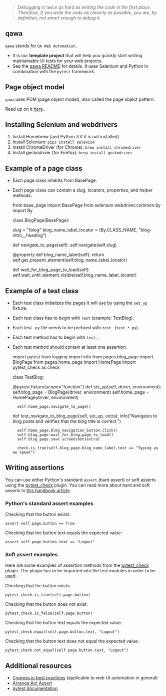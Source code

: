 > *Debugging is twice as hard as writing the code in the first place. Therefore, if you write the code as cleverly as possible, you are, by definition, not smart enough to debug it.*

## qawa

`qawa` stands for `QA Web Automation.`

- It is our **template project** that will help you quickly start writing maintainable UI tests for your web projects.
- See the [qawa README](https://github.com/infinum/qawa/blob/master/README.md) for details. It uses Selenium and Python in combination with the `pytest` framework.

## Page object model

`qawa` uses POM (page object model), also called the page object pattern.

Read up on it [here](https://martinfowler.com/bliki/PageObject.html).

## Installing Selenium and webdrivers

1. Install Homebrew (and Python 3 if it is not installed)
2. Install Selenium: `pip3 install selenium`
3. Install ChromeDriver (for Chrome): `brew install chromedriver`
4. Install geckodriver (for Firefox): `brew install geckodriver`


## Example of a page class

- Each page class inherits from BasePage.
- Each page class can contain a slug, locators, properties, and helper methods.



    from base_page import BasePage
    from selenium.webdriver.common.by import By


    class BlogPage(BasePage):

    slug = "/blog"
    blog_name_label_locator = (By.CLASS_NAME, "blog-intro__heading")

    def navigate_to_page(self):
        self.navigate(self.slug)

    @property
    def blog_name_label(self):
        return self.get_present_element(self.blog_name_label_locator)

    def wait_for_blog_page_to_load(self):
        self.wait_until_element_visible(self.blog_name_label_locator)


## Example of a test class

- Each test class initializes the pages it will use by using the `set_up` fixture.
- Each test class has to begin with `Test` (example: TestBlog).
- Each test `.py` file needs to be prefixed with `test_` (`test_*.py`).
- Each test method has to begin with `test_`.
- Each test method should contain at least one assertion.



    import pytest
    from logging import info
    from pages.blog_page import BlogPage
    from pages.home_page import HomePage
    import pytest_check as check


    class TestBlog:

    @pytest.fixture(scope="function")
    def set_up(self, driver, environment):
        self.blog_page = BlogPage(driver, environment)
        self.home_page = HomePage(driver, environment)

        self.home_page.navigate_to_page()

    def test_navigate_to_blog_page(self, set_up, extra):
        info("Navigates to blog posts and verifies that the blog title is correct.")

        self.home_page.blog_navigation_button.click()
        self.blog_page.wait_for_blog_page_to_load()
        self.blog_page.save_screenshot(extra)

        check.is_true(self.blog_page.blog_name_label.text == "Typing as we speak")


## Writing assertions

You can use either Python's standard `assert` (hard assert) or soft asserts using the [pytest_check](https://pypi.org/project/pytest_check/) plugin. You can read more about hard and soft asserts in [this handbook article](https://infinum.com/handbook/qa/automation/general/way-of-working#asserts).

### Python's standard assert examples

Checking that the button exists:

	assert self.page.button == True

Checking that the button text equals the expected value:

	assert self.page.button.text == "Logout"

### Soft assert examples

Here are some examples of assertion methods from the [pytest_check](https://pypi.org/project/pytest_check/) plugin. The plugin has to be imported into the test modules in order to be used. 

Checking that the button exists:

	pytest_check.is_true(self.page.button)

Checking that the button does not exist:

	pytest_check.is_false(self.page.button)
	
Checking that the button text equals the expected value:

	pytest_check.equal(self.page.button.text, "Logout")
	
Checking that the button text does not equal the expected value:

	pytest_check.not_equal(self.page.button.text, "Logout")


## Additional resources

- [Cypress.io best practices](https://docs.cypress.io/guides/references/best-practices.html) (applicable to web UI automation in general)
- [Arrange Act Assert](http://wiki.c2.com/?ArrangeActAssert)
- [pytest documentation](https://docs.pytest.org/)

